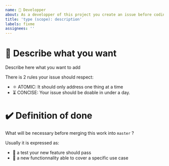 ```yaml
---
name: 🤖 Developper 
about: As a developper of this project you create an issue before coding 💻
title: 'type (scope): description'
labels: fixme
assignees: ''
---
```




# 📖 Describe what you want

Describe here what you want to add

There is 2 rules your issue should respect:
 - ⚛️ ATOMIC: It should only address one thing at a time
 - ⏳ CONCISE: Your issue should be doable in under a day.


# ✔️ Definition of done

What will be necessary before merging this work into `master` ?

Usually it is expressed as:
 - 🧪 a test your new feature should pass
 - 🧩 a new functionnality able to cover a specific use case
